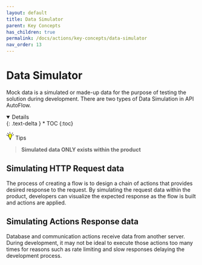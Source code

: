 ```yaml
---
layout: default
title: Data Simulator
parent: Key Concepts
has_children: true
permalink: /docs/actions/key-concepts/data-simulator
nav_order: 13
---
```


# Data Simulator
Mock data is a simulated or made-up data for the purpose of testing the solution during development. There are two types of Data Simulation in API AutoFlow.

<details open markdown="block">
  {: .text-delta }
* TOC
{:toc}
</details>


<img src="/assets/images/tip-icon.png" alt="!" width="20"/>  Tips

> **Simulated data ONLY exists within the product**


## Simulating HTTP Request data
The process of creating a flow is to design a chain of actions that provides desired response to the request.  By simulating the request data within the product, developers can visualize the expected response as the flow is built and actions are applied.

## Simulating Actions Response data
Database and communication actions receive data from another server.  During development, it may not be ideal to execute those actions too many times for reasons such as rate limiting and slow responses delaying the development process.
